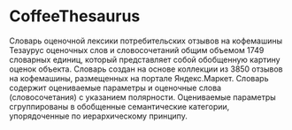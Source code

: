# CoffeeThesaurus
Словарь оценочной лексики потребительских отзывов на кофемашины
Тезаурус оценочных слов и словосочетаний общим объемом 1749 словарных единиц, который представляет собой обобщенную картину оценок объекта.
Словарь создан на основе коллекции из 3850 отзывов на кофемашины, размещенных на портале Яндекс.Маркет.
Словарь содержит оцениваемые параметры и оценочные слова (словосочетания) с указанием полярности.
Оцениваемые параметры сгруппированы в обобщенные семантические категории, упорядоченные по иерархическому принципу.
